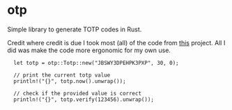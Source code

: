 # otp
Simple library to generate TOTP codes in Rust.

Credit where credit is due I took most (all) of the code from [this](https://github.com/TimDumol/rust-otp) project. All
I did was make the code more ergonomic for my own use.

```
  let totp = otp::Totp::new("JBSWY3DPEHPK3PXP", 30, 0);
  
  // print the current totp value
  println!("{}", totp.now().unwrap());
  
  // check if the provided value is correct
  println!("{}", totp.verify(123456).unwrap());
```

